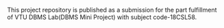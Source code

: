 This project repository is published as a submission for the part fulfillment of VTU DBMS Lab(DBMS Mini Project) with subject code-18CSL58.
